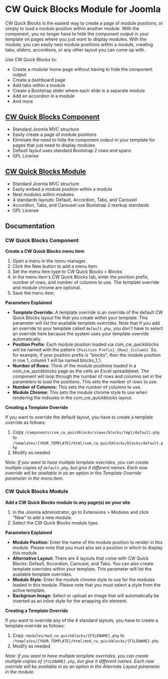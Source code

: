 # CW Quick Blocks Module for Joomla

CW Quick Blocks is the easiest way to create a page of module positions, or simply to load a module position within another module. With the component, you no longer have to hide the component output in your template on pages where you just want to display modules. With the module, you can easily nest module positions within a module, creating tabs, sliders, accordions, or any other layout you can come up with.

Use CW Quick Blocks to:

* Create a modular home page without having to hide the component output
* Create a dashboard page
* Add tabs within a module
* Create a Bootstrap slider where each slide is a separate module
* Add an accordion in a module
* And more

## [CW Quick Blocks Component](https://github.com/corywebbmedia/com_cw_quickblocks)

* Standard Joomla MVC structure
* Easily create a page of module positions
* Eliminate the need to hide the component output in your template for pages that just need to display modules
* Default layout uses standard Bootstrap 2 rows and spans
* GPL License

## [CW Quick Blocks Module](https://github.com/corywebbmedia/mod_cw_quickblocks)

* Standard Joomla MVC structure
* Easily embed a module position within a module
* Nest modules within modules
* 4 standards layouts: Default, Accordion, Tabs, and Carousel
* Accordion, Tabs, and Carousel use Bootstrap 2 markup standards
* GPL License

## Documentation

### CW Quick Blocks Component

**Create a CW Quick Blocks menu item**

1. Open a menu in the menu manager.
2. Click the New button to add a menu item.
3. Set the menu item type to CW Quick Blocks > Blocks
4. In the menu item's CW Quick Blocks tab, enter the position prefix, number of rows, and number of columns to use. The template override and module chrome are optional.
5. Save the menu item.

**Parameters Explained**

* **Template Override:** A template override is an override of the default CW Quick Blocks layout file that you create within your template. This parameter will list the available template overrides. Note that if you add an override to your template called `default.php`, you don't have to select an override here because the system uses your template override automatically.
* **Position Prefix:** Each module position loaded via com_cw_quickblocks will be named with the pattern `{Position Prefix}_{Row}_{Column}`. So, for example, if your position prefix is "blocks", then the module position in row 1, column 1 will be named blocks_1_1.
* **Number of Rows:** Think of the module positions loaded in a com_cw_quickblocks page as the cells an Excel spreadsheet. The component will loop through the number of rows and columns set in the parameters to load the positions. This sets the number of rows to use.
* **Number of Columns:** This sets the number of columns to use.
* **Module Chrome:** This sets the module chrome style to use when rendering the mdoules in the com_cw_quickblocks layout.

**Creating a Template Override**

If you want to override the default layout, you have to create a template override as follows:

1. Copy `/components/com_cw_quickblocks/views/blocks/tmpl/default.php` to `/templates/{YOUR_TEMPLATE}/html/com_cw_quickblocks/blocks/default.php`
2. Modify as needed

_Note: If you want to have multiple template overrides, you can create multiple copies of `default.php`, but give it different names. Each new override will be available in as an option in the Template Override parameter in the menu item._

### CW Quick Blocks Module

**Add a CW Quick Blocks module to any page(s) on your site**

1. In the Joomla administrator, go to Extensions > Modules and click "New" to add a new module.
2. Select the CW Quick Blocks module type.

**Parameters Explained**

* **Module Position:** Enter the name of the module position to render in this module. Please note that you must also set a position in which to display this module.
* **Alternative Layout:** There are 4 layouts that come with CW Quick Blocks: Default, Accordion, Carousel, and Tabs. You can also create template overrides within your template. This parameter will list the available template overrides.
* **Module Style:** Enter the module chrome style to use for the modules loaded in this module. Please note that you must select a style from the active template.
* **Backgroun Image:** Select or upload an image that will automatically be inserted as an inline style for the wrapping div element.

**Creating a Template Override**

If you want to override any of the 4 standard layouts, you have to create a template override as follows:

1. Copy `/modules/mod_cw_quickblocks/{FILENAME}.php` to `/templates/{YOUR_TEMPLATE}/html/mod_cw_quickblocks/{FILENAME}.php`
2. Modify as needed

_Note: If you want to have multiple template overrides, you can create multiple copies of `{FILENAME}.php`, but give it different names. Each new override will be available in as an option in the Alternate Layout parameter in the module._
